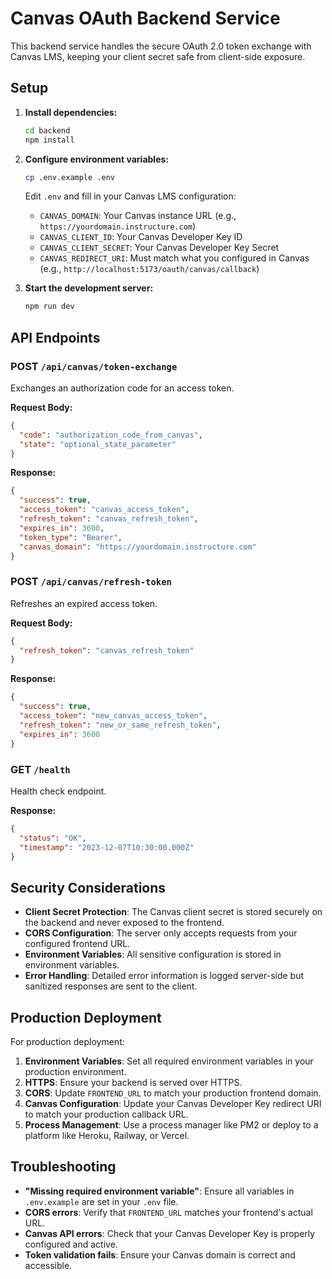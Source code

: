 # Canvas OAuth Backend Service

This backend service handles the secure OAuth 2.0 token exchange with Canvas LMS, keeping your client secret safe from client-side exposure.

## Setup

1. **Install dependencies:**
   ```bash
   cd backend
   npm install
   ```

2. **Configure environment variables:**
   ```bash
   cp .env.example .env
   ```
   
   Edit `.env` and fill in your Canvas LMS configuration:
   - `CANVAS_DOMAIN`: Your Canvas instance URL (e.g., `https://yourdomain.instructure.com`)
   - `CANVAS_CLIENT_ID`: Your Canvas Developer Key ID
   - `CANVAS_CLIENT_SECRET`: Your Canvas Developer Key Secret
   - `CANVAS_REDIRECT_URI`: Must match what you configured in Canvas (e.g., `http://localhost:5173/oauth/canvas/callback`)

3. **Start the development server:**
   ```bash
   npm run dev
   ```

## API Endpoints

### POST `/api/canvas/token-exchange`
Exchanges an authorization code for an access token.

**Request Body:**
```json
{
  "code": "authorization_code_from_canvas",
  "state": "optional_state_parameter"
}
```

**Response:**
```json
{
  "success": true,
  "access_token": "canvas_access_token",
  "refresh_token": "canvas_refresh_token",
  "expires_in": 3600,
  "token_type": "Bearer",
  "canvas_domain": "https://yourdomain.instructure.com"
}
```

### POST `/api/canvas/refresh-token`
Refreshes an expired access token.

**Request Body:**
```json
{
  "refresh_token": "canvas_refresh_token"
}
```

**Response:**
```json
{
  "success": true,
  "access_token": "new_canvas_access_token",
  "refresh_token": "new_or_same_refresh_token",
  "expires_in": 3600
}
```

### GET `/health`
Health check endpoint.

**Response:**
```json
{
  "status": "OK",
  "timestamp": "2023-12-07T10:30:00.000Z"
}
```

## Security Considerations

- **Client Secret Protection**: The Canvas client secret is stored securely on the backend and never exposed to the frontend.
- **CORS Configuration**: The server only accepts requests from your configured frontend URL.
- **Environment Variables**: All sensitive configuration is stored in environment variables.
- **Error Handling**: Detailed error information is logged server-side but sanitized responses are sent to the client.

## Production Deployment

For production deployment:

1. **Environment Variables**: Set all required environment variables in your production environment.
2. **HTTPS**: Ensure your backend is served over HTTPS.
3. **CORS**: Update `FRONTEND_URL` to match your production frontend domain.
4. **Canvas Configuration**: Update your Canvas Developer Key redirect URI to match your production callback URL.
5. **Process Management**: Use a process manager like PM2 or deploy to a platform like Heroku, Railway, or Vercel.

## Troubleshooting

- **"Missing required environment variable"**: Ensure all variables in `.env.example` are set in your `.env` file.
- **CORS errors**: Verify that `FRONTEND_URL` matches your frontend's actual URL.
- **Canvas API errors**: Check that your Canvas Developer Key is properly configured and active.
- **Token validation fails**: Ensure your Canvas domain is correct and accessible.